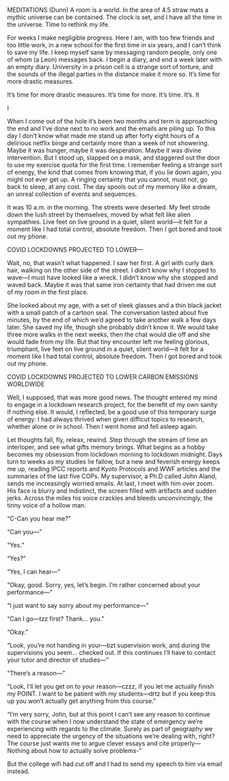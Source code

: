 MEDITATIONS (Dunn)
A room is a world. In the area of 4.5 straw mats a mythic universe can be contained. The clock is set, and I have all the time in the universe. Time to rethink my life.

For weeks I make negligible progress. Here I am, with too few friends and too little work, in a new school for the first time in six years, and I can’t think to save my life. I keep myself sane by messaging random people, only one of whom (a Leon) messages back. I begin a diary, and end a week later with an empty diary. University in a prison cell is a strange sort of torture, and the sounds of the illegal parties in the distance make it more so. It’s time for more drastic measures.

It’s time for more drastic measures.
It’s time for more.
It’s time.
It’s.
It

I

When I come out of the hole it’s been two months and term is approaching the end and I’ve done next to no work and the emails are piling up. To this day I don’t know what made me stand up after forty eight hours of a delirious netflix binge and certainly more than a week of not showering. Maybe it was hunger, maybe it was desperation. Maybe it was divine intervention. But I stood up, slapped on a mask, and staggered out the door to use my exercise quota for the first time. I remember feeling a strange sort of energy, the kind that comes from knowing that, if you lie down again, you might not ever get up. A ringing certainty that you cannot, must not, go back to sleep, at any cost. The day spools out of my memory like a dream, an unreal collection of events and sequences.

It was 10 a.m. in the morning. The streets were deserted. My feet strode down the lush street by themselves, moved by what felt like alien sympathies. Live feet on live ground in a quiet, silent world—it felt for a moment like I had total control, absolute freedom. Then I got bored and took out my phone.

COVID LOCKDOWNS PROJECTED TO LOWER—

Wait, no, that wasn’t what happened. I saw her first. A girl with curly dark hair, walking on the other side of the street. I didn’t know why I stopped to wave—I must have looked like a wreck. I didn’t know why she stopped and waved back. Maybe it was that same iron certainty that had driven me out of my room in the first place.

She looked about my age, with a set of sleek glasses and a thin black jacket with a small patch of a cartoon seal. The conversation lasted about five minutes, by the end of which we’d agreed to take another walk a few days later. She saved my life, though she probably didn’t know it. We would take three more walks in the next weeks, then the chat would die off and she would fade from my life. But that tiny encounter left me feeling glorious, triumphant, live feet on live ground in a quiet, silent world—it felt for a moment like I had total control, absolute freedom. Then I got bored and took out my phone.

COVID LOCKDOWNS PROJECTED TO LOWER CARBON EMISSIONS WORLDWIDE

Well, I supposed, that was more good news. The thought entered my mind to engage in a lockdown research project, for the benefit of my own sanity if nothing else. It would, I reflected, be a good use of this temporary surge of energy: I had always thrived when given difficut topics to research, whether alone or in school. Then I went home and fell asleep again.

Let thoughts fall, fly, releax, rewind. Step through the stream of time an interloper, and see what gifts memory brings. What begins as a hobby becomes my obsession from lockdown morning to lockdown midnight. Days turn to weeks as my studies lie fallow, but a new and feverish energy keeps me up, reading IPCC reports and Kyoto Protocols and WWF articles and the summaries of the last five COPs. My supervisor, a Ph.D called John Aland, sends me increasingly worried emails. At last, I meet with him over zoom. His face is blurry and indistinct, the screen filled with artifacts and sudden jerks. Across the miles his voice crackles and bleeds unconvincingly, the tinny voice of a hollow man.

“C-Can you hear me?”

“Can you—”

“Yes.”

“Yes?”

“Yes, I can hear—”

“Okay, good. Sorry, yes, let’s begin. I’m rather concerned about your performance—”

“I just want to say sorry about my performance—”

“Can I go—tzz first? Thank… you.”

“Okay.”

“Look, you’re not handing in your—bzt supervision work, and during the supervisions you seem… checked out. If this continues I’ll have to contact your tutor and director of studies—”

“There’s a reason—”

“Look, I’ll let you get on to your reason—czzz, if you let me actually finish my POINT. I want to be patient with my students—drtz but if you keep this up you won’t actually get anything from this course.”

“I’m very sorry, John, but at this point I can’t see any reason to continue with the course when I now understand the state of emergency we’re experiencing with regards to the climate. Surely as part of geography we need to appreciate the urgency of the situations we’re dealing with, right? The course just wants me to argue clever essays and cite properly—Nothing about how to actually solve problems-”

But the college wifi had cut off and I had to send my speech to him via email instead.
